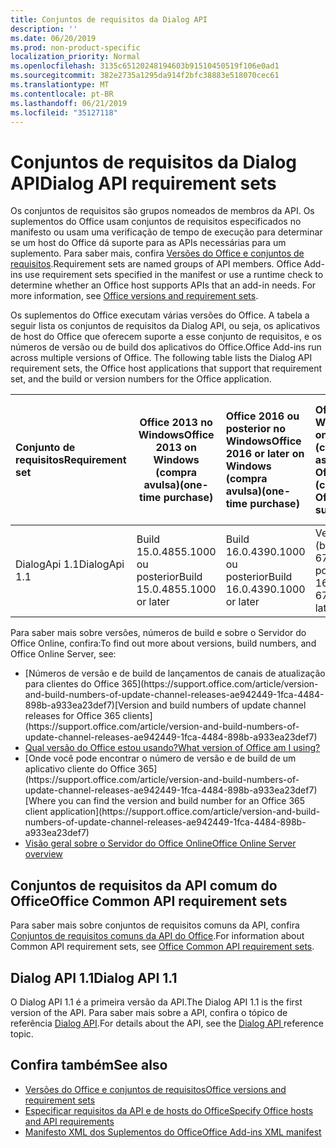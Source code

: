 ```yaml
---
title: Conjuntos de requisitos da Dialog API
description: ''
ms.date: 06/20/2019
ms.prod: non-product-specific
localization_priority: Normal
ms.openlocfilehash: 3135c65120248194603b91510450519f106e0ad1
ms.sourcegitcommit: 382e2735a1295da914f2bfc38883e518070cec61
ms.translationtype: MT
ms.contentlocale: pt-BR
ms.lasthandoff: 06/21/2019
ms.locfileid: "35127118"
---
```

# <a name="dialog-api-requirement-sets"></a><span data-ttu-id="68f1d-102">Conjuntos de requisitos da Dialog API</span><span class="sxs-lookup"><span data-stu-id="68f1d-102">Dialog API requirement sets</span></span>

<span data-ttu-id="68f1d-p101">Os conjuntos de requisitos são grupos nomeados de membros da API. Os suplementos do Office usam conjuntos de requisitos especificados no manifesto ou usam uma verificação de tempo de execução para determinar se um host do Office dá suporte para as APIs necessárias para um suplemento. Para saber mais, confira [Versões do Office e conjuntos de requisitos](/office/dev/add-ins/develop/office-versions-and-requirement-sets).</span><span class="sxs-lookup"><span data-stu-id="68f1d-p101">Requirement sets are named groups of API members. Office Add-ins use requirement sets specified in the manifest or use a runtime check to determine whether an Office host supports APIs that an add-in needs. For more information, see [Office versions and requirement sets](/office/dev/add-ins/develop/office-versions-and-requirement-sets).</span></span>

<span data-ttu-id="68f1d-p102">Os suplementos do Office executam várias versões do Office. A tabela a seguir lista os conjuntos de requisitos da Dialog API, ou seja, os aplicativos de host do Office que oferecem suporte a esse conjunto de requisitos, e os números de versão ou de build dos aplicativos do Office.</span><span class="sxs-lookup"><span data-stu-id="68f1d-p102">Office Add-ins run across multiple versions of Office. The following table lists the Dialog API requirement sets, the Office host applications that support that requirement set, and the build or version numbers for the Office application.</span></span>

|  <span data-ttu-id="68f1d-108">Conjunto de requisitos</span><span class="sxs-lookup"><span data-stu-id="68f1d-108">Requirement set</span></span>  | <span data-ttu-id="68f1d-109">Office 2013 no Windows</span><span class="sxs-lookup"><span data-stu-id="68f1d-109">Office 2013 on Windows</span></span><br><span data-ttu-id="68f1d-110">(compra avulsa)</span><span class="sxs-lookup"><span data-stu-id="68f1d-110">(one-time purchase)</span></span> | <span data-ttu-id="68f1d-111">Office 2016 ou posterior no Windows</span><span class="sxs-lookup"><span data-stu-id="68f1d-111">Office 2016 or later on Windows</span></span><br><span data-ttu-id="68f1d-112">(compra avulsa)</span><span class="sxs-lookup"><span data-stu-id="68f1d-112">(one-time purchase)</span></span>   | <span data-ttu-id="68f1d-113">Office no Windows</span><span class="sxs-lookup"><span data-stu-id="68f1d-113">Office on Windows</span></span><br><span data-ttu-id="68f1d-114">(conectado à assinatura do Office 365)</span><span class="sxs-lookup"><span data-stu-id="68f1d-114">(connected to Office 365 subscription)</span></span> |  <span data-ttu-id="68f1d-115">Office no iPad</span><span class="sxs-lookup"><span data-stu-id="68f1d-115">Office on iPad</span></span><br><span data-ttu-id="68f1d-116">(conectado à assinatura do Office 365)</span><span class="sxs-lookup"><span data-stu-id="68f1d-116">(connected to Office 365 subscription)</span></span>  |  <span data-ttu-id="68f1d-117">Office no Mac</span><span class="sxs-lookup"><span data-stu-id="68f1d-117">Office on Mac</span></span><br><span data-ttu-id="68f1d-118">(conectado à assinatura do Office 365)</span><span class="sxs-lookup"><span data-stu-id="68f1d-118">(connected to Office 365 subscription)</span></span>  | <span data-ttu-id="68f1d-119">Office na Web</span><span class="sxs-lookup"><span data-stu-id="68f1d-119">Office on the web</span></span>  |  <span data-ttu-id="68f1d-120">Servidor do Office Online</span><span class="sxs-lookup"><span data-stu-id="68f1d-120">Office Online Server</span></span>  |
|:-----|-----|:-----|:-----|:-----|:-----|:-----|:-----|
| <span data-ttu-id="68f1d-121">DialogApi 1.1</span><span class="sxs-lookup"><span data-stu-id="68f1d-121">DialogApi 1.1</span></span>  | <span data-ttu-id="68f1d-122">Build 15.0.4855.1000 ou posterior</span><span class="sxs-lookup"><span data-stu-id="68f1d-122">Build 15.0.4855.1000 or later</span></span> | <span data-ttu-id="68f1d-123">Build 16.0.4390.1000 ou posterior</span><span class="sxs-lookup"><span data-stu-id="68f1d-123">Build 16.0.4390.1000 or later</span></span> | <span data-ttu-id="68f1d-124">Versão 1602 (build 6741.0000) ou posterior</span><span class="sxs-lookup"><span data-stu-id="68f1d-124">Version 1602 (Build 6741.0000) or later</span></span> | <span data-ttu-id="68f1d-125">1.22 ou posterior</span><span class="sxs-lookup"><span data-stu-id="68f1d-125">1.22 or later</span></span> | <span data-ttu-id="68f1d-126">15.20 ou posterior</span><span class="sxs-lookup"><span data-stu-id="68f1d-126">15.20 or later</span></span>| <span data-ttu-id="68f1d-127">Janeiro de 2017</span><span class="sxs-lookup"><span data-stu-id="68f1d-127">January 2017</span></span> | <span data-ttu-id="68f1d-128">Versão 1608 (build 7601.6800) ou posterior</span><span class="sxs-lookup"><span data-stu-id="68f1d-128">Version 1608 (Build 7601.6800) or later</span></span>|

<span data-ttu-id="68f1d-129">Para saber mais sobre versões, números de build e sobre o Servidor do Office Online, confira:</span><span class="sxs-lookup"><span data-stu-id="68f1d-129">To find out more about versions, build numbers, and Office Online Server, see:</span></span>

- <span data-ttu-id="68f1d-130">
  [Números de versão e de build de lançamentos de canais de atualização para clientes do Office 365](https://support.office.com/article/version-and-build-numbers-of-update-channel-releases-ae942449-1fca-4484-898b-a933ea23def7)</span><span class="sxs-lookup"><span data-stu-id="68f1d-130">[Version and build numbers of update channel releases for Office 365 clients](https://support.office.com/article/version-and-build-numbers-of-update-channel-releases-ae942449-1fca-4484-898b-a933ea23def7)</span></span>
- [<span data-ttu-id="68f1d-131">Qual versão do Office estou usando?</span><span class="sxs-lookup"><span data-stu-id="68f1d-131">What version of Office am I using?</span></span>](https://support.office.com/article/What-version-of-Office-am-I-using-932788b8-a3ce-44bf-bb09-e334518b8b19)
- <span data-ttu-id="68f1d-132">
  [Onde você pode encontrar o número de versão e de build de um aplicativo cliente do Office 365](https://support.office.com/article/version-and-build-numbers-of-update-channel-releases-ae942449-1fca-4484-898b-a933ea23def7)</span><span class="sxs-lookup"><span data-stu-id="68f1d-132">[Where you can find the version and build number for an Office 365 client application](https://support.office.com/article/version-and-build-numbers-of-update-channel-releases-ae942449-1fca-4484-898b-a933ea23def7)</span></span>
- [<span data-ttu-id="68f1d-133">Visão geral sobre o Servidor do Office Online</span><span class="sxs-lookup"><span data-stu-id="68f1d-133">Office Online Server overview</span></span>](/officeonlineserver/office-online-server-overview)

## <a name="office-common-api-requirement-sets"></a><span data-ttu-id="68f1d-134">Conjuntos de requisitos da API comum do Office</span><span class="sxs-lookup"><span data-stu-id="68f1d-134">Office Common API requirement sets</span></span>

<span data-ttu-id="68f1d-135">Para saber mais sobre conjuntos de requisitos comuns da API, confira [Conjuntos de requisitos comuns da API do Office](office-add-in-requirement-sets.md).</span><span class="sxs-lookup"><span data-stu-id="68f1d-135">For information about Common API requirement sets, see [Office Common API requirement sets](office-add-in-requirement-sets.md).</span></span>

## <a name="dialog-api-11"></a><span data-ttu-id="68f1d-136">Dialog API 1.1</span><span class="sxs-lookup"><span data-stu-id="68f1d-136">Dialog API 1.1</span></span>

<span data-ttu-id="68f1d-137">O Dialog API 1.1 é a primeira versão da API.</span><span class="sxs-lookup"><span data-stu-id="68f1d-137">The Dialog API 1.1 is the first version of the API.</span></span> <span data-ttu-id="68f1d-138">Para saber mais sobre a API, confira o tópico de referência [Dialog API](/javascript/api/office/office.ui).</span><span class="sxs-lookup"><span data-stu-id="68f1d-138">For details about the API, see the [Dialog API ](/javascript/api/office/office.ui) reference topic.</span></span>

## <a name="see-also"></a><span data-ttu-id="68f1d-139">Confira também</span><span class="sxs-lookup"><span data-stu-id="68f1d-139">See also</span></span>

- [<span data-ttu-id="68f1d-140">Versões do Office e conjuntos de requisitos</span><span class="sxs-lookup"><span data-stu-id="68f1d-140">Office versions and requirement sets</span></span>](/office/dev/add-ins/develop/office-versions-and-requirement-sets)
- [<span data-ttu-id="68f1d-141">Especificar requisitos da API e de hosts do Office</span><span class="sxs-lookup"><span data-stu-id="68f1d-141">Specify Office hosts and API requirements</span></span>](/office/dev/add-ins/develop/specify-office-hosts-and-api-requirements)
- [<span data-ttu-id="68f1d-142">Manifesto XML dos Suplementos do Office</span><span class="sxs-lookup"><span data-stu-id="68f1d-142">Office Add-ins XML manifest</span></span>](/office/dev/add-ins/develop/add-in-manifests)
